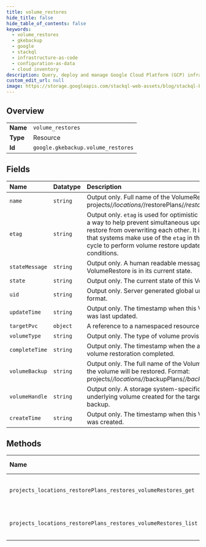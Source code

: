 ```yaml
---
title: volume_restores
hide_title: false
hide_table_of_contents: false
keywords:
  - volume_restores
  - gkebackup
  - google    
  - stackql
  - infrastructure-as-code
  - configuration-as-data
  - cloud inventory
description: Query, deploy and manage Google Cloud Platform (GCP) infrastructure and resources using SQL
custom_edit_url: null
image: https://storage.googleapis.com/stackql-web-assets/blog/stackql-blog-post-featured-image.png
---
```

  
    

## Overview
<table><tbody>
<tr><td><b>Name</b></td><td><code>volume_restores</code></td></tr>
<tr><td><b>Type</b></td><td>Resource</td></tr>
<tr><td><b>Id</b></td><td><code>google.gkebackup.volume_restores</code></td></tr>
</tbody></table>

## Fields
| Name | Datatype | Description |
|:-----|:---------|:------------|
| `name` | `string` | Output only. Full name of the VolumeRestore resource. Format: projects/*/locations/*/restorePlans/*/restores/*/volumeRestores/*. |
| `etag` | `string` | Output only. `etag` is used for optimistic concurrency control as a way to help prevent simultaneous updates of a volume restore from overwriting each other. It is strongly suggested that systems make use of the `etag` in the read-modify-write cycle to perform volume restore updates in order to avoid race conditions. |
| `stateMessage` | `string` | Output only. A human readable message explaining why the VolumeRestore is in its current state. |
| `state` | `string` | Output only. The current state of this VolumeRestore. |
| `uid` | `string` | Output only. Server generated global unique identifier of [UUID](https://en.wikipedia.org/wiki/Universally_unique_identifier) format. |
| `updateTime` | `string` | Output only. The timestamp when this VolumeRestore resource was last updated. |
| `targetPvc` | `object` | A reference to a namespaced resource in Kubernetes. |
| `volumeType` | `string` | Output only. The type of volume provisioned |
| `completeTime` | `string` | Output only. The timestamp when the associated underlying volume restoration completed. |
| `volumeBackup` | `string` | Output only. The full name of the VolumeBackup from which the volume will be restored. Format: projects/*/locations/*/backupPlans/*/backups/*/volumeBackups/*. |
| `volumeHandle` | `string` | Output only. A storage system-specific opaque handler to the underlying volume created for the target PVC from the volume backup. |
| `createTime` | `string` | Output only. The timestamp when this VolumeRestore resource was created. |
## Methods
| Name | Accessible by | Required Params | Description |
|:-----|:--------------|:----------------|:------------|
| `projects_locations_restorePlans_restores_volumeRestores_get` | `SELECT` | `locationsId, projectsId, restorePlansId, restoresId, volumeRestoresId` | Retrieve the details of a single VolumeRestore. |
| `projects_locations_restorePlans_restores_volumeRestores_list` | `SELECT` | `locationsId, projectsId, restorePlansId, restoresId` | Lists the VolumeRestores for a given Restore. |
